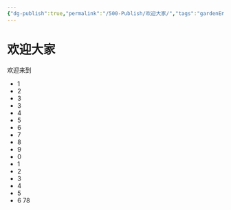 ```yaml
---
{"dg-publish":true,"permalink":"/500-Publish/欢迎大家/","tags":"gardenEntry"}
---
```


# 欢迎大家
欢迎来到
- 1
- 2
- 3
- 3
- 4
- 5
- 6
- 7
- 8
- 9
- 0
- 1
- 2
- 3
- 4
- 5
- 6
78
